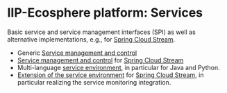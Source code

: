 # IIP-Ecosphere platform: Services

Basic service and service management interfaces (SPI) as well as alternative implementations, e.g., for [Spring Cloud Stream](https://spring.io/projects/spring-cloud-stream).

* Generic [Service management and control](services/README.md)
* [Service management and control](services.spring/README.md) for [Spring Cloud Stream](https://spring.io/projects/spring-cloud-stream)
* Multi-language [service environment](services.environment/README.md), in particular for Java and Python.
* [Extension of the service environment](services.environment.spring/README.md) for [Spring Cloud Stream](https://spring.io/projects/spring-cloud-stream), in particular realizing the  service monitoring integration.